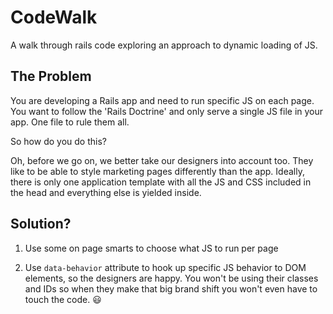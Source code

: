 # CodeWalk

A walk through rails code exploring an approach to dynamic loading of JS.

## The Problem

You are developing a Rails app and need to run specific JS on each page.
You want to follow the 'Rails Doctrine' and only serve a single JS file in your
app. One file to rule them all.

So how do you do this?

Oh, before we go on, we better take our designers into account too. They like to
be able to style marketing pages differently than the app. Ideally, there is
only one application template with all the JS and CSS included in the head and
everything else is yielded inside.

## Solution?

1. Use some on page smarts to choose what JS to run per page

2. Use `data-behavior` attribute to hook up specific JS behavior to DOM elements,
so the designers are happy. You won't be using their classes and IDs so when they
make that big brand shift you won't even have to touch the code. :smiley:

 

